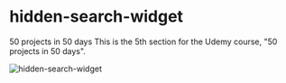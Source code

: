 # hidden-search-widget
50 projects in 50 days
This is the 5th section for the Udemy course, "50 projects in 50 days".

![hidden-search-widget](https://user-images.githubusercontent.com/85437491/135723266-34f5fa55-efbc-4e31-9fb8-2328feecb3c1.gif)
